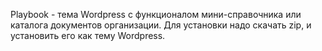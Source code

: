 Playbook - тема Wordpress с функционалом мини-справочника или каталога документов организации. 
Для установки надо скачать zip, и установить его как тему Wordpress.
